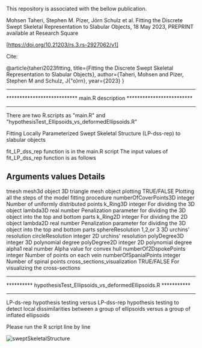 This repository is associated with the bellow publication.

Mohsen Taheri, Stephen M. Pizer, Jörn Schulz et al. Fitting the Discrete Swept Skeletal Representation to Slabular Objects, 18 May 2023, PREPRINT available at Research Square

[https://doi.org/10.21203/rs.3.rs-2927062/v1]

Cite:

@article{taheri2023fitting,
  title={Fitting the Discrete Swept Skeletal Representation to Slabular Objects},
  author={Taheri, Mohsen and Pizer, Stephen M and Schulz, J{\"o}rn},
  year={2023}
}

************************************************************************
*************************** main.R description *************************
************************************************************************
There are two R.scripts as "main.R" and "hypothesisTest_Ellipsoids_vs_deformedEllipsoids.R"

Fitting Locally Parameterized Swept Skeletal Structure (LP-dss-rep) to slabular objects

fit_LP_dss_rep function is in the main.R script
The input values of fit_LP_dss_rep function is as follows

Arguments                     values               Details
--------------------------------------------------------------------------------------------------------------------------------------------
tmesh                          mesh3d object        3D triangle mesh object
plotting                       TRUE/FALSE           Plotting all the steps of the model fitting procedure
numberOfCoverPoints3D          integer			   Number of uniformly distributed points 
k_Ring3D                       integer              For dividing the 3D object
lambda3D                       real number          Penalization parameter for dividing the 3D object into the top and bottom parts
k_Ring2D                       integer              For dividing the 2D object
lambda2D                       real number          Penalization parameter for dividing the 3D object into the top and bottom parts
sphereResolution               1,2,or 3             3D urchins' resolution
circleResolution               integer              2D urchins' resolution
polyDegree3D                   integer              3D polynomial degree
polyDegree2D                   integer              2D polynomial degree
alpha1                         real number          Alpha value for convex hull
numberOf2DspokePoints          integer              Number of points on each vein
numberOfSpanialPoints          integer              Number of spinal points
cross_sections_visualization   TRUE/FALSE           For visualizing the cross-sections


************************************************************************
********** hypothesisTest_Ellipsoids_vs_deformedEllipsoids.R ***********
************************************************************************
LP-ds-rep hypothesis testing versus LP-dss-rep hypothesis testing to detect local dissimilarities 
between a group of ellipsoids versus a group of inflated ellipsoids 

Please run the R script line by line


![sweptSkeletalStructure](https://github.com/MohsenTaheriShalmani/LP-dss-rep/assets/19237855/4882edbf-8245-4994-9de4-d38b7daecb76)



